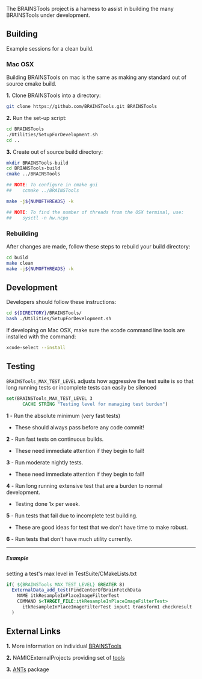 The BRAINSTools project is a harness to assist in building the many BRAINSTools under development.

## Building
Example sessions for a clean build.

### Mac OSX
Building BRAINSTools on mac is the same as making any standard out of source cmake build.

__1.__ Clone BRAINSTools into a directory:
```bash
git clone https://github.com/BRAINSTools.git BRAINSTools
```
__2.__ Run the set-up script:
```bash
cd BRAINSTools
./Utilities/SetupForDevelopment.sh
cd ..
```
__3.__ Create out of source build directory:
```bash
mkdir BRAINSTools-build
cd BRIANSTools-build
cmake ../BRAINSTools

## NOTE: To configure in cmake gui
##    ccmake ../BRAINSTools

make -j${NUMOFTHREADS} -k

## NOTE: To find the number of threads from the OSX terminal, use:
##    sysctl -n hw.ncpu
```
### Rebuilding
After changes are made, follow these steps to rebuild your build directory:
```bash
cd build
make clean
make -j${NUMOFTHREADS} -k
```
## Development
Developers should follow these instructions:
```bash
cd ${DIRECTORY}/BRAINSTools/
bash ./Utilities/SetupForDevelopment.sh
```
If developing on Mac OSX, make sure the xcode command line tools are installed with the command:
```bash
xcode-select --install
``` 

## Testing
`BRAINSTools_MAX_TEST_LEVEL` adjusts how aggressive the test suite is so that long running tests or incomplete tests can easily be silenced

```cmake
set(BRAINSTools_MAX_TEST_LEVEL 3 
      CACHE STRING "Testing level for managing test burden")
```

__1__ - Run the absolute minimum (very fast tests) 
  * These should always pass before any code commit!

__2__ - Run fast tests on continuous builds.
  * These need immediate attention if they begin to fail!

__3__ - Run moderate nightly tests.
  * These need immediate attention if they begin to fail!

__4__ - Run long running extensive test that are a burden to normal development.
  * Testing done 1x per week.

__5__ - Run tests that fail due to incomplete test building. 
  * These are good ideas for test that we don't have time to make robust.

__6__ - Run tests that don't have much utility currently.

***

##### Example
setting a test's max level in TestSuite/CMakeLists.txt
```cmake
if( ${BRAINSTools_MAX_TEST_LEVEL} GREATER 8)
  ExternalData_add_test(FindCenterOfBrainFetchData
    NAME itkResampleInPlaceImageFilterTest
    COMMAND $<TARGET_FILE:itkResampleInPlaceImageFilterTest>
      itkResampleInPlaceImageFilterTest input1 transform1 checkresult
  )
```
## External Links
__1.__ More information on individual [BRAINSTools](/https://github.com/BRAINSia/BRAINSTools/wiki)

__2.__ NAMICExternalProjects providing set of [tools](/https://github.com/BRAINSia/NAMICExternalProjects)

__3.__ [ANTs](/https://github.com/ANTsX/ANTs) package
